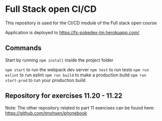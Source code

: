 # Full Stack open CI/CD

This repository is used for the CI/CD module of the Full stack open course

Application is deployed to https://fs-pokedex-tm.herokuapp.com/

## Commands

Start by running `npm install` inside the project folder

`npm start` to run the webpack dev server
`npm test` to run tests
`npm run eslint` to run eslint
`npm run build` to make a production build
`npm run start-prod` to run your production build

## Repository for exercises 11.20 - 11.22

Note: The other repository related to part 11 exercises can be found here:
https://github.com/tmohsen/phonebook
